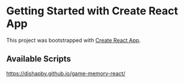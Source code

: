 # Getting Started with Create React App

This project was bootstrapped with [Create React App](https://github.com/facebook/create-react-app).

## Available Scripts
https://dishapby.github.io/game-memory-react/

